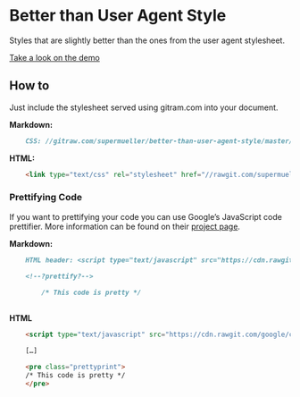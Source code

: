 Better than User Agent Style
==============================
Styles that are slightly better than the ones from the user agent stylesheet.

[Take a look on the demo](./demo/)

How to
------

Just include the stylesheet served using gitram.com into your document.

**Markdown:**

```md
	CSS: //gitraw.com/supermueller/better-than-user-agent-style/master/css/styles.css
```

**HTML:**

```html
	<link type="text/css" rel="stylesheet" href="//rawgit.com/supermueller/better-than-user-agent-style/master/css/styles.css">
```

### Prettifying Code

If you want to prettifying your code you can use Google’s JavaScript code prettifier. More information can be found on their [project page](https://github.com/google/code-prettify/blob/master/docs/getting_started.md).

**Markdown:**

```md
	HTML header: <script type="text/javascript" src="https://cdn.rawgit.com/google/code-prettify/master/loader/run_prettify.js"></script>

	<!--?prettify?-->
		
		/* This code is pretty */
		
```
		
**HTML**

```html
	<script type="text/javascript" src="https://cdn.rawgit.com/google/code-prettify/master/loader/run_prettify.js"></script>

	[…]

	<pre class="prettyprint">
	/* This code is pretty */
	</pre>

```